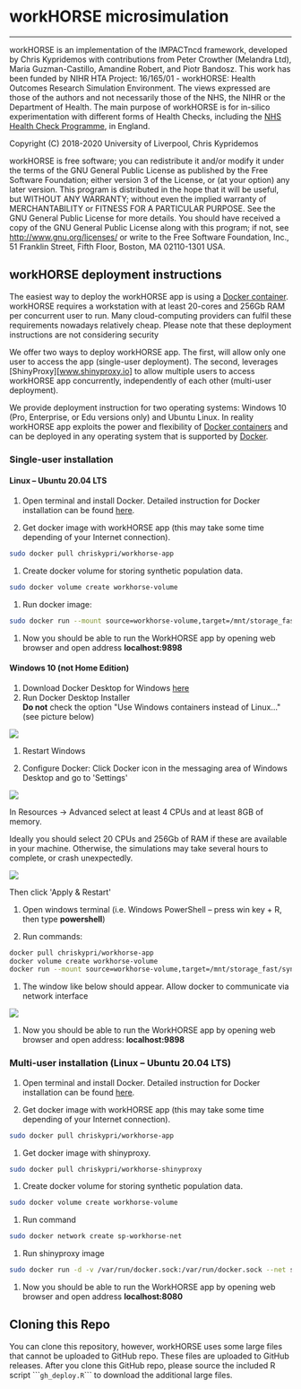 # workHORSE microsimulation

--------------------------------------------------------------------------------

workHORSE is an implementation of the IMPACTncd framework, developed by Chris
Kypridemos with contributions from Peter Crowther (Melandra Ltd), Maria
Guzman-Castillo, Amandine Robert, and Piotr Bandosz. This work has been funded
by NIHR HTA Project: 16/165/01 - workHORSE: Health Outcomes Research Simulation
Environment. The views expressed are those of the authors and not necessarily
those of the NHS, the NIHR or the Department of Health. The main purpose of
workHORSE is for in-silico experimentation with different forms of Health
Checks, including the [NHS Health Check
Programme](https://www.healthcheck.nhs.uk/), in England.

Copyright (C) 2018-2020 University of Liverpool, Chris Kypridemos

workHORSE is free software; you can redistribute it and/or modify it under the
terms of the GNU General Public License as published by the Free Software
Foundation; either version 3 of the License, or (at your option) any later
version. This program is distributed in the hope that it will be useful, but
WITHOUT ANY WARRANTY; without even the implied warranty of MERCHANTABILITY or
FITNESS FOR A PARTICULAR PURPOSE. See the GNU General Public License for more
details. You should have received a copy of the GNU General Public License along
with this program; if not, see <http://www.gnu.org/licenses/> or write to the
Free Software Foundation, Inc., 51 Franklin Street, Fifth Floor, Boston, MA
02110-1301 USA.

## workHORSE deployment instructions

The easiest way to deploy the workHORSE app is using a [Docker
container](https://www.docker.com/resources/what-container). workHORSE requires
a workstation with at least 20-cores and 256Gb RAM per concurrent user to run.
Many cloud-computing providers can fulfil these requirements nowadays relatively
cheap. Please note that these deployment instructions are not considering
security

We offer two ways to deploy workHORSE app. The first, will allow only one user
to access the app (single-user deployment). The second, leverages
[ShinyProxy][www.shinyproxy.io] to allow multiple users to access workHORSE app
concurrently, independently of each other (multi-user deployment).

We provide deployment instruction for two operating systems: Windows 10 (Pro,
Enterprise, or Edu versions only) and Ubuntu Linux. In reality workHORSE app
exploits the power and flexibility of [Docker
containers](https://www.docker.com/products/container-runtime) and can be
deployed in any operating system that is supported by [Docker](www.docker.com).

### Single-user installation

#### Linux – Ubuntu 20.04 LTS

1.  Open terminal and install Docker. Detailed instruction for Docker
    installation can be found
    [here](https://docs.docker.com/engine/install/ubuntu/).

2.  Get docker image with workHORSE app (this may take some time depending of
    your Internet connection).

``` bash
sudo docker pull chriskypri/workhorse-app
```

1.  Create docker volume for storing synthetic population data.

``` bash
sudo docker volume create workhorse-volume
```

1.  Run docker image:

``` bash
sudo docker run --mount source=workhorse-volume,target=/mnt/storage_fast/synthpop -p 9898:9898 -it chriskypri/workhorse-app
```

1.  Now you should be able to run the WorkHORSE app by opening web browser and
    open address **localhost:9898**

#### Windows 10 (not Home Edition)

1.  Download Docker Desktop for Windows
    [here](https://www.docker.com/get-started)
2.  Run Docker Desktop Installer  
    **Do not** check the option "Use Windows containers instead of Linux…" (see
    picture below)

![](www/images/608cfcc15c090dc41bebcf3c1458570a.png?raw=true)

1.  Restart Windows

2.  Configure Docker: Click Docker icon in the messaging area of Windows Desktop
    and go to 'Settings'

![](www/images/d841060d88640ee1d5b7571a625dc764.png?raw=true)

In Resources -\> Advanced select at least 4 CPUs and at least 8GB of memory.

Ideally you should select 20 CPUs and 256Gb of RAM if these are available in
your machine. Otherwise, the simulations may take several hours to complete, or
crash unexpectedly.

![](www/images/b24d31b4ba8461c7b6ca2a0b3c7dc3e6.png?raw=true)

Then click 'Apply & Restart'

1.  Open windows terminal (i.e. Windows PowerShell – press win key + R, then
    type **powershell**)

2.  Run commands:

``` bash
docker pull chriskypri/workhorse-app
docker volume create workhorse-volume
docker run --mount source=workhorse-volume,target=/mnt/storage_fast/synthpop -p 9898:9898 -it chriskypri/workhorse-app
```

1.  The window like below should appear. Allow docker to communicate via network
    interface

![](www/images/5a8401c5b8c394a55654afb0ae66fe5c.png?raw=true)

1.  Now you should be able to run the WorkHORSE app by opening web browser and
    open address: **localhost:9898**

### Multi-user installation (Linux – Ubuntu 20.04 LTS)

1.  Open terminal and install Docker. Detailed instruction for Docker
    installation can be found
    [here](https://docs.docker.com/engine/install/ubuntu/).

2.  Get docker image with workHORSE app (this may take some time depending of
    your Internet connection).

``` bash
sudo docker pull chriskypri/workhorse-app
```

1.  Get docker image with shinyproxy.

``` bash
sudo docker pull chriskypri/workhorse-shinyproxy
```

1.  Create docker volume for storing synthetic population data.

``` bash
sudo docker volume create workhorse-volume
```

1.  Run command

``` bash
sudo docker network create sp-workhorse-net
```

1.  Run shinyproxy image

``` bash
sudo docker run -d -v /var/run/docker.sock:/var/run/docker.sock --net sp-example-net -p 8080:8080 chriskypri/workhorse-shinyproxy
```

1.  Now you should be able to run the WorkHORSE app by opening web browser and
    open address **localhost:8080**

## Cloning this Repo

You can clone this repository, however, workHORSE uses some large files that
cannot be uploaded to GitHub repo. These files are uploaded to GitHub releases.
After you clone this GitHub repo, please source the included R script
\`\`\``gh_deploy.R`\`\`\` to download the additional large files.
